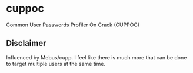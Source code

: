 # cuppoc
Common User Passwords Profiler On Crack (CUPPOC)

## Disclaimer
Influenced by Mebus/cupp. I feel like there is much more that can be done to target multiple users at the same time.
